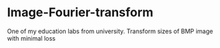 # Image-Fourier-transform
 One of my education labs from university. Transform sizes of BMP image with minimal loss
